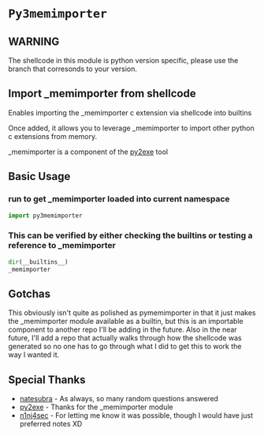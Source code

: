 # `Py3memimporter`

## WARNING

The shellcode in this module is python version specific, please use the branch that corresonds to your version.

## Import _memimporter from shellcode

Enables importing the _memimporter c extension via shellcode into builtins

Once added, it allows you to leverage _memimporter to import other python c extensions from memory.

_memimporter is a component of the [py2exe](https://github.com/py2exe/py2exe) tool

## Basic Usage

### run to get _memimporter loaded into current namespace
```python
import py3memimporter
```

### This can be verified by either checking the builtins or testing a reference to _memimporter
```python
dir(__builtins__)
_memimporter
```

## Gotchas
This obviously isn't quite as polished as pymemimporter in that it just makes the _memimporter module available as a builtin, but this is an importable component to another repo I'll be adding in the future. Also in the near future, I'll add a repo that actually walks through how the shellcode was generated so no one has to go through what I did to get this to work the way I wanted it.

## Special Thanks
* [natesubra](https://github.com/natesubra) - As always, so many random questions answered
* [py2exe](https://github.com/py2exe) - Thanks for the _memimporter module
* [n1nj4sec](https://github.com/n1nj4sec) - For letting me know it was possible, though I would have just preferred notes XD
